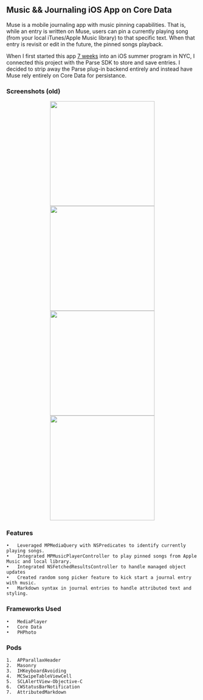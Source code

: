 ## Music && Journaling iOS App on Core Data 

Muse is a mobile journaling app with music pinning capabilities. That is, while an entry is written on Muse, users can pin a currently playing song (from your local iTunes/Apple Music library) to that specific text. When that entry is revisit or edit in the future, the pinned songs playback.

When I first started this app [7 weeks](http://leojkwan.com/2015/07/26/week-7-8-at-flatiron/) into an iOS summer program in NYC, I connected this project with the Parse SDK to store and save entries. I decided to strip away the Parse plug-in backend  entirely and instead have Muse rely entirely on Core Data for persistance. 

### Screenshots (old)

<div align="center">
<tr>
    <td>
        <img src="https://leokwanblog.files.wordpress.com/2015/10/home-screens3x.jpg" width="275" />
    </td>
    <td>
        <img src="https://leokwanblog.files.wordpress.com/2015/10/home-screens-copy3x.jpg" width="275" />
    </td>
</tr>
</div>

<div align="center">
<tr>
        <td>
        <img src="https://leokwanblog.files.wordpress.com/2015/10/home-screens-copy-23x.jpg" width="275" />
    </td>
        <td>
        <img src="https://leokwanblog.files.wordpress.com/2015/10/home-screens-copy-33x.jpg" width="275" />
    </td>
</tr>
</div>




### Features
	•	Leveraged MPMediaQuery with NSPredicates to identify currently playing songs.
	•	Integrated MPMusicPlayerController to play pinned songs from Apple Music and local library.
	•	Integrated NSFetchedResultsController to handle managed object updates
	•	Created random song picker feature to kick start a journal entry with music.
	•	Markdown syntax in journal entries to handle attributed text and styling.


### Frameworks Used
	•	MediaPlayer
	•	Core Data
	•	PHPhoto

### Pods
	1.	APParallaxHeader
	2.	Masonry
	3.	IHKeyboardAvoiding
	4.	MCSwipeTableViewCell
	5.	SCLAlertView-Objective-C
	6.	CWStatusBarNotification
	7.	AttributedMarkdown

